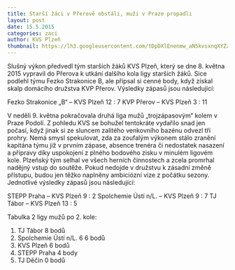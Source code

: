 ```yaml
---
title: Starší žáci v Přerově obstáli, muži v Praze propadli
layout: post
date: 15.5.2015 
categories: zaci
author: KVS Plzeň
thumbnail: https://lh3.googleusercontent.com/tDpDXlEnenmw_aN5kvsxnqXYZz1eknMOmp5jVr7Nzil2uIBDx534o-q6AB_1YL5ldRrrVM7X8nSCEMsYTbmfkO-ORU5NNHaNyiG-4JliuRerLB8Ho8eDE0JywWwjnHmc6YhjRW-Ru1amnAR62msht3e6Lbo24w-QHGkf7vj9mEvKn6DS7l0snHUHk3pcRvo_sUdLjRlIFFVKDi6PDzuiCxYHfe4jXdrxnfoA-29e9mLSIhVtTQr_JEkpWqDti113WBPx5rgNJ5DGg0aPIDf_5_VdvsHmaZo3VFM9eYhFZ3W2-wICltb3B0FnDeYvN3tjLym1vT5c3xRAZHAoTBLYia70Ry0xDckdramsBCJ6NGXKZuGr9_AmieUJ3gWg9uVf651UmcQsovpJJCBE9MNivEutn0oYWtmgt-GXsZ5ZWNT3hwjabO1RSm0HMw12XcIWOw7cpow13_QXeNVBY3fMgFp5kLq6kOgTT_XnQJTgW0gfRFeZ6JJfdvuDm8YpqPfeqVASf96q6PlV0DZbB000R83Egi88U7omGw-3fzrfE5I=w700-h454-no
---
```

Slušný výkon předvedl tým starších žáků KVS Plzeň, který se dne 8. května 2015 vypravil do Přerova k utkání dalšího kola ligy starších žáků. Sice podlehl týmu Fezko Strakonice B, ale připsal si cenné body, když získal skalp domácího družstva KVP Přerov. Výsledky zápasů jsou následující:

Fezko Strakonice „B“ – KVS Plzeň 12 : 7
KVP Přerov – KVS Plzeň 3 : 11

V neděli 9. května pokračovala druhá liga mužů „trojzápasovým“ kolem v Praze Podolí. Z pohledu KVS se bohužel tentokráte vydařilo snad jen počasí, když jinak si ze sluncem zalitého venkovního bazénu odvezl tři prohry. Nemá smysl spekulovat, zda za zoufalým výkonem stálo zranění kapitána týmu již v prvním zápase, absence trenéra či nedostatek nasazení a přípravy díky uspokojení z plného bodového zisku v minulém ligovém kole. Plzeňský tým selhal ve všech herních činnostech a zcela promrhal nadějný vstup do soutěže. Pokud nedojde v družstvu k zásadní změně přístupu, budou jen těžko naplněny ambiciózní vize z počátku sezony. Jednotlivé výsledky zápasů jsou následující:

STEPP Praha – KVS Plzeň 9 : 2
Spolchemie Ústí n/L. – KVS Plzeň 9 : 7
TJ Tábor – KVS Plzeň 13 : 5

Tabulka 2 ligy mužů po 2. kole:       
1. TJ Tábor 8 bodů
2. Spolchemie Ústí n/L. 6 6 bodů
3. KVS Plzeň 6 bodů
4. STEPP Praha 4 body
5. TJ Děčín 0 bodů
